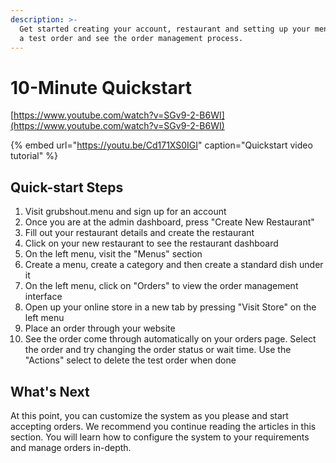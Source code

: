 ```yaml
---
description: >-
  Get started creating your account, restaurant and setting up your menus. Place
  a test order and see the order management process.
---
```


# 10-Minute Quickstart

[https://www.youtube.com/watch?v=SGv9-2-B6WI](https://www.youtube.com/watch?v=SGv9-2-B6WI)

{% embed url="https://youtu.be/Cd171XS0IGI" caption="Quickstart video tutorial" %}

## Quick-start Steps

1. Visit grubshout.menu and sign up for an account
2. Once you are at the admin dashboard, press "Create New Restaurant"
3. Fill out your restaurant details and create the restaurant
4. Click on your new restaurant to see the restaurant dashboard
5. On the left menu, visit the "Menus" section
6. Create a menu, create a category and then create a standard dish under it
7. On the left menu, click on "Orders" to view the order management interface
8. Open up your online store in a new tab by pressing "Visit Store" on the left menu
9. Place an order through your website
10. See the order come through automatically on your orders page. Select the order and try changing the order status or wait time. Use the "Actions" select to delete the test order when done

## What's Next

At this point, you can customize the system as you please and start accepting orders. We recommend you continue reading the articles in this section. You will learn how to configure the system to your requirements and manage orders in-depth.


